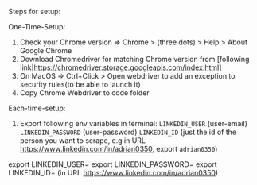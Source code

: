 Steps for setup:

One-Time-Setup:
1) Check your Chrome version => Chrome > (three dots) > Help > About Google Chrome
2) Download Chromedriver for matching Chrome version from [following link|https://chromedriver.storage.googleapis.com/index.html]
3) On MacOS => Ctrl+Click > Open webdriver to add an exception to security rules(to be able to launch it)
4) Copy Chrome Webdriver to code folder

Each-time-setup:
1) Export following env variables in terminal:
`LINKEDIN_USER` (user-email)
`LINKEDIN_PASSWORD` (user-password)
`LINKEDIN_ID` (just the id of the person you want to scrape, e.g in URL https://www.linkedin.com/in/adrian0350, export `adrian0350`)

export LINKEDIN_USER=<user-email>
export LINKEDIN_PASSWORD=<password>
export LINKEDIN_ID=<adrian0350> (in URL https://www.linkedin.com/in/adrian0350)


